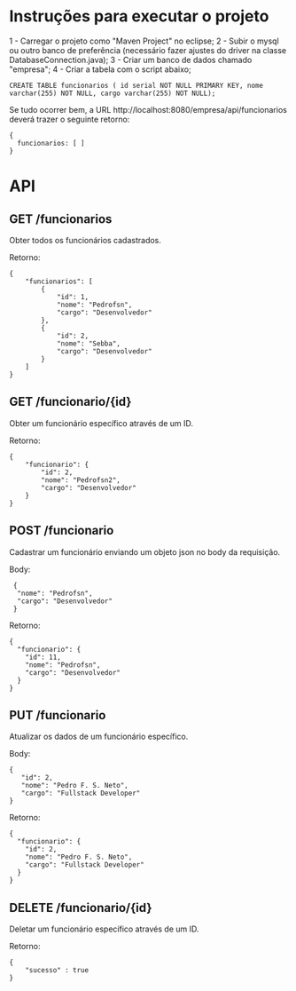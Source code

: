 # Instruções para executar o projeto
1 - Carregar o projeto como "Maven Project" no eclipse; 
2 - Subir o mysql ou outro banco de preferência (necessário fazer ajustes do driver na classe DatabaseConnection.java);
3 - Criar um banco de dados chamado "empresa";
4 - Criar a tabela com o script abaixo;

```
CREATE TABLE funcionarios ( id serial NOT NULL PRIMARY KEY, nome varchar(255) NOT NULL, cargo varchar(255) NOT NULL);
```

Se tudo ocorrer bem, a URL http://localhost:8080/empresa/api/funcionarios deverá trazer o seguinte retorno:
```
{
  funcionarios: [ ]
}
```

# API
## GET /funcionarios
Obter todos os funcionários cadastrados.

Retorno:
```
{
    "funcionarios": [
        {
            "id": 1,
            "nome": "Pedrofsn",
            "cargo": "Desenvolvedor"
        },
        {
            "id": 2,
            "nome": "Sebba",
            "cargo": "Desenvolvedor"
        }
    ]
}
```

## GET /funcionario/{id}
Obter um funcionário específico através de um ID.

Retorno:
```
{
    "funcionario": {
        "id": 2,
        "nome": "Pedrofsn2",
        "cargo": "Desenvolvedor"
    }
}
```

## POST /funcionario
Cadastrar um funcionário enviando um objeto json no body da requisição.

Body:
```
 {
  "nome": "Pedrofsn",
  "cargo": "Desenvolvedor"
 }
```

Retorno:
```
{
  "funcionario": {
    "id": 11,
    "nome": "Pedrofsn",
    "cargo": "Desenvolvedor"
  }
}
```

## PUT /funcionario
Atualizar os dados de um funcionário específico.

Body:
```
{
   "id": 2,
   "nome": "Pedro F. S. Neto",
   "cargo": "Fullstack Developer"
}
```

Retorno:
```
{
  "funcionario": {
    "id": 2,
    "nome": "Pedro F. S. Neto",
    "cargo": "Fullstack Developer"
  }
}
```

## DELETE /funcionario/{id}
Deletar um funcionário específico através de um ID.

Retorno:
```
{
    "sucesso" : true
}
```
